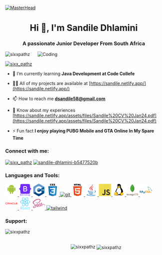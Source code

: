 
[![MasterHead](https://64.media.tumblr.com/d6d0246ca0dffa230f03be2521b3210f/tumblr_obfjz6Bd9f1runoqyo2_r1_540.gifv)](https://sixxpathz.github.io)
<h1 align="center">Hi 👋, I'm Sandile Dhlamini</h1>
<h3 align="center">A passionate Junior Developer From South Africa</h3>
<img align="right" alt="Coding" width="400" src="https://64.media.tumblr.com/d6d0246ca0dffa230f03be2521b3210f/tumblr_obfjz6Bd9f1runoqyo2_r1_540.gifv">

<p align="left"> <img src="https://komarev.com/ghpvc/?username=sixxpathz&label=Profile%20views&color=0e75b6&style=flat" alt="sixxpathz" /> </p>

<p align="left"> <a href="https://twitter.com/sixx_pathz" target="blank"><img src="https://img.shields.io/twitter/follow/sixx_pathz?logo=twitter&style=for-the-badge" alt="sixx_pathz" /></a> </p>

- 🌱 I’m currently learning **Java Development at Code Collefe**

- 👨‍💻 All of my projects are available at [https://sandile.netlify.app/](https://sandile.netlify.app/)

- 📫 How to reach me **dsandile58@gmail.com**

- 📄 Know about my experiences [https://sandile.netlify.app/assets/files/Sandile%20CV%20Jan24.pdf](https://sandile.netlify.app/assets/files/Sandile%20CV%20Jan24.pdf)

- ⚡ Fun fact **I enjoy playing PUBG Mobile and GTA Online In My Spare Time**

<h3 align="left">Connect with me:</h3>
<p align="left">
<a href="https://twitter.com/sixx_pathz" target="blank"><img align="center" src="https://raw.githubusercontent.com/rahuldkjain/github-profile-readme-generator/master/src/images/icons/Social/twitter.svg" alt="sixx_pathz" height="30" width="40" /></a>
<a href="https://linkedin.com/in/sandile-dhlamini-b5477520b" target="blank"><img align="center" src="https://raw.githubusercontent.com/rahuldkjain/github-profile-readme-generator/master/src/images/icons/Social/linked-in-alt.svg" alt="sandile-dhlamini-b5477520b" height="30" width="40" /></a>
</p>

<h3 align="left">Languages and Tools:</h3>
<p align="left"> <a href="https://developer.android.com" target="_blank" rel="noreferrer"> <img src="https://raw.githubusercontent.com/devicons/devicon/master/icons/android/android-original-wordmark.svg" alt="android" width="40" height="40"/> </a> <a href="https://getbootstrap.com" target="_blank" rel="noreferrer"> <img src="https://raw.githubusercontent.com/devicons/devicon/master/icons/bootstrap/bootstrap-plain-wordmark.svg" alt="bootstrap" width="40" height="40"/> </a> <a href="https://www.w3schools.com/cpp/" target="_blank" rel="noreferrer"> <img src="https://raw.githubusercontent.com/devicons/devicon/master/icons/cplusplus/cplusplus-original.svg" alt="cplusplus" width="40" height="40"/> </a> <a href="https://www.w3schools.com/css/" target="_blank" rel="noreferrer"> <img src="https://raw.githubusercontent.com/devicons/devicon/master/icons/css3/css3-original-wordmark.svg" alt="css3" width="40" height="40"/> </a> <a href="https://git-scm.com/" target="_blank" rel="noreferrer"> <img src="https://www.vectorlogo.zone/logos/git-scm/git-scm-icon.svg" alt="git" width="40" height="40"/> </a> <a href="https://www.w3.org/html/" target="_blank" rel="noreferrer"> <img src="https://raw.githubusercontent.com/devicons/devicon/master/icons/html5/html5-original-wordmark.svg" alt="html5" width="40" height="40"/> </a> <a href="https://www.java.com" target="_blank" rel="noreferrer"> <img src="https://raw.githubusercontent.com/devicons/devicon/master/icons/java/java-original.svg" alt="java" width="40" height="40"/> </a> <a href="https://developer.mozilla.org/en-US/docs/Web/JavaScript" target="_blank" rel="noreferrer"> <img src="https://raw.githubusercontent.com/devicons/devicon/master/icons/javascript/javascript-original.svg" alt="javascript" width="40" height="40"/> </a> <a href="https://www.linux.org/" target="_blank" rel="noreferrer"> <img src="https://raw.githubusercontent.com/devicons/devicon/master/icons/linux/linux-original.svg" alt="linux" width="40" height="40"/> </a> <a href="https://www.mongodb.com/" target="_blank" rel="noreferrer"> <img src="https://raw.githubusercontent.com/devicons/devicon/master/icons/mongodb/mongodb-original-wordmark.svg" alt="mongodb" width="40" height="40"/> </a> <a href="https://www.mysql.com/" target="_blank" rel="noreferrer"> <img src="https://raw.githubusercontent.com/devicons/devicon/master/icons/mysql/mysql-original-wordmark.svg" alt="mysql" width="40" height="40"/> </a> <a href="https://www.oracle.com/" target="_blank" rel="noreferrer"> <img src="https://raw.githubusercontent.com/devicons/devicon/master/icons/oracle/oracle-original.svg" alt="oracle" width="40" height="40"/> </a> <a href="https://reactjs.org/" target="_blank" rel="noreferrer"> <img src="https://raw.githubusercontent.com/devicons/devicon/master/icons/react/react-original-wordmark.svg" alt="react" width="40" height="40"/> </a> <a href="https://sass-lang.com" target="_blank" rel="noreferrer"> <img src="https://raw.githubusercontent.com/devicons/devicon/master/icons/sass/sass-original.svg" alt="sass" width="40" height="40"/> </a> <a href="https://tailwindcss.com/" target="_blank" rel="noreferrer"> <img src="https://www.vectorlogo.zone/logos/tailwindcss/tailwindcss-icon.svg" alt="tailwind" width="40" height="40"/> </a> </p>

<h3 align="left">Support:</h3>
<p><a href="https://www.buymeacoffee.com/sixxpathz"> <img align="left" src="https://cdn.buymeacoffee.com/buttons/v2/default-yellow.png" height="50" width="210" alt="sixxpathz" /></a></p><br><br>

<p><img align="left" src="https://github-readme-stats.vercel.app/api/top-langs?username=sixxpathz&show_icons=true&locale=en&layout=compact" alt="sixxpathz" /></p>

<p>&nbsp;<img align="center" src="https://github-readme-stats.vercel.app/api?username=sixxpathz&show_icons=true&locale=en" alt="sixxpathz" /></p>
